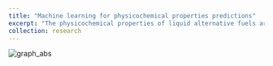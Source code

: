 ```yaml
---
title: "Machine learning for physicochemical properties predictions"
excerpt: "The physicochemical properties of liquid alternative fuels are important yet challenging to measure or predict, especially when dealing with complex surrogate fuels. Machine learning can be utilised to develop quantitative structure-property relationship models, where the fuel's chemical structure is represented by molecular descriptors, linking key features of the fuel composition to essential properties of fuel utilisation. In this work, feature selection is employed to identify the most relevant characteristics that describe the chemical structure of the fuel, and several machine learning algorithms are tested to construct interpretable models. The methodology's effectiveness is demonstrated through the development of accurate and interpretable predictive models for cetane numbers, focusing on understanding the connection between molecular structure and the ignition quality of fuels. For further details, check the paper published at Energy & AI: href=https://doi.org/10.1016/j.egyai.2024.100385"
collection: research
---
```

![graph_abs](https://github.com/user-attachments/assets/93e76c4c-0de4-4e37-b24e-c12ddf338942)
